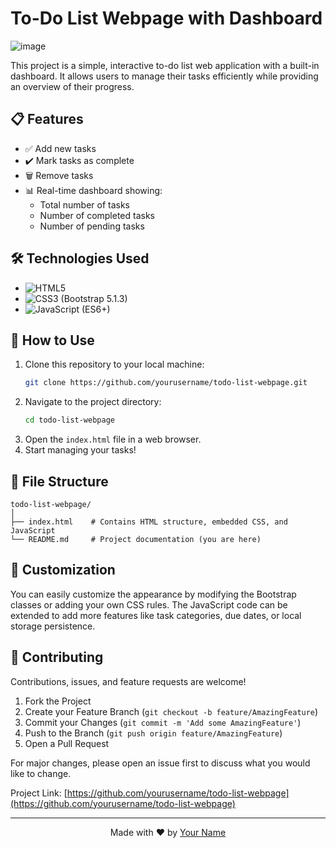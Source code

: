 # To-Do List Webpage with Dashboard

![image](https://github.com/user-attachments/assets/410bc1dc-9bd2-4ba8-9980-7e98ab7aec64)



This project is a simple, interactive to-do list web application with a built-in dashboard. It allows users to manage their tasks efficiently while providing an overview of their progress.

## 📋 Features

- ✅ Add new tasks
- ✔️ Mark tasks as complete
- 🗑️ Remove tasks
- 📊 Real-time dashboard showing:
  - Total number of tasks
  - Number of completed tasks
  - Number of pending tasks

## 🛠️ Technologies Used

- ![HTML5](https://img.shields.io/badge/html5-%23E34F26.svg?style=for-the-badge&logo=html5&logoColor=white)
- ![CSS3](https://img.shields.io/badge/css3-%231572B6.svg?style=for-the-badge&logo=css3&logoColor=white) (Bootstrap 5.1.3)
- ![JavaScript](https://img.shields.io/badge/javascript-%23323330.svg?style=for-the-badge&logo=javascript&logoColor=%23F7DF1E) (ES6+)

## 🚀 How to Use

1. Clone this repository to your local machine:
   ```sh
   git clone https://github.com/yourusername/todo-list-webpage.git
   ```
2. Navigate to the project directory:
   ```sh
   cd todo-list-webpage
   ```
3. Open the `index.html` file in a web browser.
4. Start managing your tasks!

## 📁 File Structure

```
todo-list-webpage/
│
├── index.html    # Contains HTML structure, embedded CSS, and JavaScript
└── README.md     # Project documentation (you are here)
```

## 🎨 Customization

You can easily customize the appearance by modifying the Bootstrap classes or adding your own CSS rules. The JavaScript code can be extended to add more features like task categories, due dates, or local storage persistence.

## 🤝 Contributing

Contributions, issues, and feature requests are welcome!

1. Fork the Project
2. Create your Feature Branch (`git checkout -b feature/AmazingFeature`)
3. Commit your Changes (`git commit -m 'Add some AmazingFeature'`)
4. Push to the Branch (`git push origin feature/AmazingFeature`)
5. Open a Pull Request

For major changes, please open an issue first to discuss what you would like to change.




Project Link: [https://github.com/yourusername/todo-list-webpage](https://github.com/yourusername/todo-list-webpage)

---

<p align="center">
  Made with ❤️ by <a href="https://github.com/Sofiyan-coder">Your Name</a>
</p>
